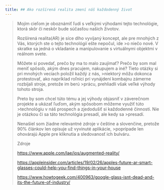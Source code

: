 ```yaml
---
title: ## Ako rozšírená realita zmení náš každodenný život
---
```


>Mojím cieľom je oboznámiť ľudí s veľkými výhodami tejto technológie, ktorá skôr či neskôr bude súčasťou našich životov.
>
>Rozšírená realita(AR) je síce dlho vyvíjaný koncept, ale pre mnohých z Vás, ktorých ste o tejto technológií ešte nepočul, ide >o niečo nové. V skratke sa jedná o vkladanie a manipulovanie s virtuálnymi objektmi v reálnom svete.
>
>Môžete si povedať, prečo by ma to malo zaujímať?
>Prečo by som mal meniť spôsob, akým dnes pracujem, nakupujem a iné? Tieto otázky si pri mnohých veciach položil každý z nás, >niektorý môžu dokonca protestovať, ako napríklad roľníci pri vynájdení kombajnu zámerne rozbíjali stroje, pretože im berú >prácu, prehliadli však veľké výhody tohoto stroja.
>
>Preto by som chcel túto tému a jej výhody objasniť v záverečnom projekte a ukázať ľuďom, akým spôsobom môžeme využiť túto >technológiu v náš prospech a zjedodušiť si každodenné činnosti. Nie je otázkou či sa táto technológia presadí, ale kedy sa >presadí.
>
>Nenašiel som žiadne relevantné zdroje v češtine a slovenčine, pretože 90% článkov len opisuje už vyvinuté aplikácie, >poprípade len ohovárajú Apple pre kliknutia a sledovanosť ich bulváru.
>
>Zdroje
>
>https://www.apple.com/lae/ios/augmented-reality/
>
>https://appleinsider.com/articles/19/02/26/apples-future-ar-smart-glasses-could-help-you-find-things-in-your-house
>
>https://www.howtogeek.com/400963/google-glass-isnt-dead-and-its-the-future-of-industry/
>
